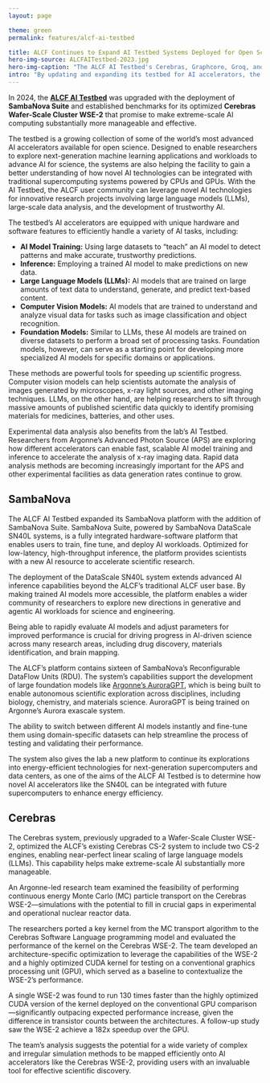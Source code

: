 ```yaml
---
layout: page

theme: green
permalink: features/alcf-ai-testbed

title: ALCF Continues to Expand AI Testbed Systems Deployed for Open Science
hero-img-source: ALCFAITestbed-2023.jpg
hero-img-caption: "The ALCF AI Testbed's Cerebras, Graphcore, Groq, and SambaNova systems are available to researchers across the world."
intro: "By updating and expanding its testbed for AI accelerators, the ALCF enables users to harness leading-edge AI technologies for efficient and impactful scientific discovery."
---
```


In 2024, the <b>[ALCF AI Testbed](https://www.alcf.anl.gov/alcf-ai-testbed)</b> was upgraded with the deployment of <b>SambaNova Suite</b> and established benchmarks for its optimized <b>Cerebras Wafer-Scale Cluster WSE-2</b> that promise to make extreme-scale AI computing substantially more manageable and effective.

The testbed is a growing collection of some of the world’s most advanced AI accelerators available for open science. Designed to enable researchers to explore next-generation machine learning applications and workloads to advance AI for science, the systems are also helping the facility to gain a better understanding of how novel AI technologies can be integrated with traditional supercomputing systems powered by CPUs and GPUs. With the AI Testbed, the ALCF user community can leverage novel AI technologies for innovative research projects involving large language models (LLMs), large-scale data analysis, and the development of trustworthy AI.

The testbed’s AI accelerators are equipped with unique hardware and software features to efficiently handle a variety of AI tasks, including:

- <b>AI Model Training:</b> Using large datasets to “teach” an AI model to detect patterns and make accurate, trustworthy predictions.
- <b>Inference:</b> Employing a trained AI model to make predictions on new data.
- <b>Large Language Models (LLMs):</b> AI models that are trained on large amounts of text data to understand, generate, and predict text-based content.
- <b>Computer Vision Models:</b> AI models that are trained to understand and analyze visual data for tasks such as image classification and object recognition.
- <b>Foundation Models:</b> Similar to LLMs, these AI models are trained on diverse datasets to perform a broad set of processing tasks. Foundation models, however, can serve as a starting point for developing more specialized AI models for specific domains or applications.

These methods are powerful tools for speeding up scientific progress. Computer vision models can help scientists automate the analysis of images generated by microscopes, x-ray light sources, and other imaging techniques. LLMs, on the other hand, are helping researchers to sift through massive amounts of published scientific data quickly to identify promising materials for medicines, batteries, and other uses.

Experimental data analysis also benefits from the lab’s AI Testbed. Researchers from Argonne’s Advanced Photon Source (APS) are exploring how different accelerators can enable fast, scalable AI model training and inference to accelerate the analysis of x-ray imaging data. Rapid data analysis methods are becoming increasingly important for the APS and other experimental facilities as data generation rates continue to grow. 


## SambaNova
The ALCF AI Testbed expanded its SambaNova platform with the addition of SambaNova Suite. SambaNova Suite, powered by SambaNova DataScale SN40L systems, is a fully integrated hardware-software platform that enables users to train, fine tune, and deploy AI workloads. Optimized for low-latency, high-throughput inference, the platform provides scientists with a new AI resource to accelerate scientific research. 

The deployment of the DataScale SN40L system extends advanced AI inference capabilities beyond the ALCF’s traditional ALCF user base. By making trained AI models more accessible, the platform enables a wider community of researchers to explore new directions in generative and agentic AI workloads for science and engineering.

Being able to rapidly evaluate AI models and adjust parameters for improved performance is crucial for driving progress in AI-driven science across many research areas, including drug discovery, materials identification, and brain mapping.

The ALCF’s platform contains sixteen of SambaNova’s Reconfigurable DataFlow Units (RDU). The system’s capabilities support the development of large foundation models like [Argonne’s AuroraGPT](https://auroragpt.anl.gov/), which is being built to enable autonomous scientific exploration across disciplines, including biology, chemistry, and materials science. AuroraGPT is being trained on Argonne’s Aurora exascale system.

The ability to switch between different AI models instantly and fine-tune them using domain-specific datasets can help streamline the process of testing and validating their performance.

The system also gives the lab a new platform to continue its explorations into energy-efficient technologies for next-generation supercomputers and data centers, as one of the aims of the ALCF AI Testbed is to determine how novel AI accelerators like the SN40L can be integrated with future supercomputers to enhance energy efficiency.


## Cerebras
The Cerebras system, previously upgraded to a Wafer-Scale Cluster WSE-2, optimized the ALCF’s existing Cerebras CS-2 system to include two CS-2 engines, enabling near-perfect linear scaling of large language models (LLMs). This capability helps make extreme-scale AI substantially more manageable.

An Argonne-led research team examined the feasibility of performing continuous energy Monte Carlo (MC) particle transport on the Cerebras WSE-2—simulations with the potential to fill in crucial gaps in experimental and operational nuclear reactor data.

The researchers ported a key kernel from the MC transport algorithm to the Cerebras Software Language programming model and evaluated the performance of the kernel on the Cerebras WSE-2. The team developed an architecture-specific optimization to leverage the capabilities of the WSE-2 and a highly optimized CUDA kernel for testing on a conventional graphics processing unit (GPU), which served as a baseline to contextualize the WSE-2’s performance.

A single WSE-2 was found to run 130 times faster than the highly optimized CUDA version of the kernel deployed on the conventional GPU comparison—significantly outpacing expected performance increase, given the difference in transistor counts between the architectures. A follow-up study saw the WSE-2 achieve a 182x speedup over the GPU.

The team’s analysis suggests the potential for a wide variety of complex and irregular simulation methods to be mapped efficiently onto AI accelerators like the Cerebras WSE-2, providing users with an invaluable tool for effective scientific discovery.

